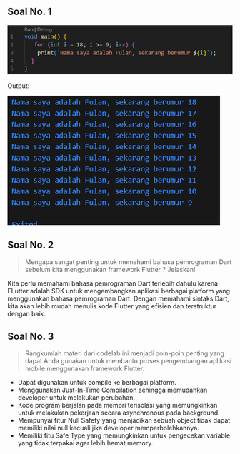 ## Soal No. 1
![alt text](docs/code1.png)

Output:

![alt text](docs/output1.png)

## Soal No. 2
> Mengapa sangat penting untuk memahami bahasa pemrograman Dart sebelum kita menggunakan framework Flutter ? Jelaskan!

Kita perlu memahami bahasa pemrograman Dart terlebih dahulu karena FLutter adalah SDK untuk mengembangkan aplikasi berbagai platform yang menggunakan bahasa pemrograman Dart. Dengan memahami sintaks Dart, kita akan lebih mudah menulis kode Flutter yang efisien dan terstruktur dengan baik.

## Soal No. 3
> Rangkumlah materi dari codelab ini menjadi poin-poin penting yang dapat Anda gunakan untuk membantu proses pengembangan aplikasi mobile menggunakan framework Flutter.

* Dapat digunakan untuk compile ke berbagai platform.
* Menggunakan Just-In-Time Compilation sehingga memudahkan developer untuk melakukan perubahan.
* Kode program berjalan pada memori terisolasi yang memungkinkan untuk melakukan pekerjaan secara asynchronous pada background.
* Mempunyai fitur Null Safety yang menjadikan sebuah object tidak dapat memiliki nilai null kecuali jika developer memperbolehkannya.
* Memiliki fitu Safe Type yang memungkinkan untuk pengecekan variable yang tidak terpakai agar lebih hemat memory.
